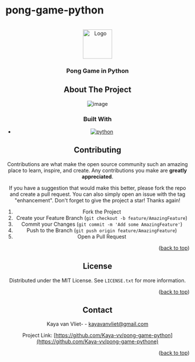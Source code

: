 # pong-game-python
<!-- Improved compatibility of back to top link: See: https://github.com/othneildrew/Best-README-Template/pull/73 -->
<a name="readme-top"></a>
<!--
*** Thanks for checking out the Best-README-Template. If you have a suggestion
*** that would make this better, please fork the repo and create a pull request
*** or simply open an issue with the tag "enhancement".
*** Don't forget to give the project a star!
*** Thanks again! Now go create something AMAZING! :D
-->






<!-- PROJECT LOGO -->
<br />
<div align="center">
  <a href="https://github.com/Kaya-vv/pong-game-python">
    <img src="https://play-lh.googleusercontent.com/CSA8sjUHCs40BWTN2kDGsuP-NGQbsrTQ1PMbqk9JaVZJXMdpzs-mHHJRoyQcTArJ3w=w240-h480" alt="Logo" width="80" height="80">
  </a>

<h3 align="center">Pong Game in Python</h3>



<!-- ABOUT THE PROJECT -->
## About The Project

![image](https://user-images.githubusercontent.com/10722879/194933939-e650154c-2ed3-4522-822a-f7cb976ccee0.png)





### Built With

* [![python][python]][python-url]







<!-- CONTRIBUTING -->
## Contributing

Contributions are what make the open source community such an amazing place to learn, inspire, and create. Any contributions you make are **greatly appreciated**.

If you have a suggestion that would make this better, please fork the repo and create a pull request. You can also simply open an issue with the tag "enhancement".
Don't forget to give the project a star! Thanks again!

1. Fork the Project
2. Create your Feature Branch (`git checkout -b feature/AmazingFeature`)
3. Commit your Changes (`git commit -m 'Add some AmazingFeature'`)
4. Push to the Branch (`git push origin feature/AmazingFeature`)
5. Open a Pull Request

<p align="right">(<a href="#readme-top">back to top</a>)</p>



<!-- LICENSE -->
## License

Distributed under the MIT License. See `LICENSE.txt` for more information.

<p align="right">(<a href="#readme-top">back to top</a>)</p>



<!-- CONTACT -->
## Contact

Kaya van Vliet- - kayavanvliet@gmail.com

Project Link: [https://github.com/Kaya-vv/pong-game-python](https://github.com/Kaya-vv/pong-game-pythone)

<p align="right">(<a href="#readme-top">back to top</a>)</p>




[python]: https://upload.wikimedia.org/wikipedia/commons/thumb/f/f8/Python_logo_and_wordmark.svg/729px-Python_logo_and_wordmark.svg.png?20210516005643
[python-url]: https://python.org
